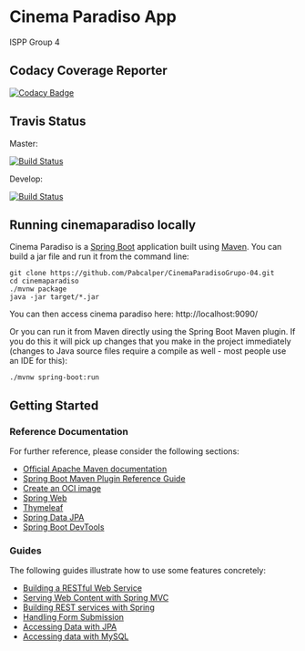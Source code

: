 # Cinema Paradiso App


ISPP Group 4


## Codacy Coverage Reporter

[![Codacy Badge](https://app.codacy.com/project/badge/Grade/7c222eeb6ee742f79dc88d94e4331e7e)](https://www.codacy.com/gh/ivan-desing-testing/CinemaParadisoGrupo-04/dashboard?utm_source=github.com&amp;utm_medium=referral&amp;utm_content=ivan-desing-testing/CinemaParadisoGrupo-04&amp;utm_campaign=Badge_Grade)

## Travis Status

Master:

[![Build Status](https://travis-ci.com/ivan-desing-testing/CinemaParadisoGrupo-04.svg?token=eRyUu1vNYWXwcHGXDak4&branch=master)](https://travis-ci.com/ivan-desing-testing/CinemaParadisoGrupo-04)

Develop:

[![Build Status](https://travis-ci.com/ivan-desing-testing/CinemaParadisoGrupo-04.svg?token=eRyUu1vNYWXwcHGXDak4&branch=develop)](https://travis-ci.com/ivan-desing-testing/CinemaParadisoGrupo-04)
## Running cinemaparadiso locally
Cinema Paradiso is a [Spring Boot](https://spring.io/guides/gs/spring-boot) application built using [Maven](https://spring.io/guides/gs/maven/). You can build a jar file and run it from the command line:


```
git clone https://github.com/Pabcalper/CinemaParadisoGrupo-04.git
cd cinemaparadiso
./mvnw package
java -jar target/*.jar
```

You can then access cinema paradiso here: http://localhost:9090/

Or you can run it from Maven directly using the Spring Boot Maven plugin. If you do this it will pick up changes that you make in the project immediately (changes to Java source files require a compile as well - most people use an IDE for this):

```
./mvnw spring-boot:run
```

## Getting Started

### Reference Documentation
For further reference, please consider the following sections:

* [Official Apache Maven documentation](https://maven.apache.org/guides/index.html)
* [Spring Boot Maven Plugin Reference Guide](https://docs.spring.io/spring-boot/docs/2.5.0-M2/maven-plugin/reference/html/)
* [Create an OCI image](https://docs.spring.io/spring-boot/docs/2.5.0-M2/maven-plugin/reference/html/#build-image)
* [Spring Web](https://docs.spring.io/spring-boot/docs/2.4.3/reference/htmlsingle/#boot-features-developing-web-applications)
* [Thymeleaf](https://docs.spring.io/spring-boot/docs/2.4.3/reference/htmlsingle/#boot-features-spring-mvc-template-engines)
* [Spring Data JPA](https://docs.spring.io/spring-boot/docs/2.4.3/reference/htmlsingle/#boot-features-jpa-and-spring-data)
* [Spring Boot DevTools](https://docs.spring.io/spring-boot/docs/2.4.3/reference/htmlsingle/#using-boot-devtools)

### Guides
The following guides illustrate how to use some features concretely:

* [Building a RESTful Web Service](https://spring.io/guides/gs/rest-service/)
* [Serving Web Content with Spring MVC](https://spring.io/guides/gs/serving-web-content/)
* [Building REST services with Spring](https://spring.io/guides/tutorials/bookmarks/)
* [Handling Form Submission](https://spring.io/guides/gs/handling-form-submission/)
* [Accessing Data with JPA](https://spring.io/guides/gs/accessing-data-jpa/)
* [Accessing data with MySQL](https://spring.io/guides/gs/accessing-data-mysql/)